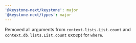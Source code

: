 ```yaml
---
'@keystone-next/keystone': major
'@keystone-next/types': major
---
```


Removed all arguments from `context.lists.List.count` and `context.db.lists.List.count` except for `where`.
